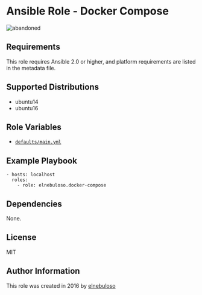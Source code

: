 # Ansible Role - Docker Compose

![abandoned](https://img.shields.io/badge/project-abandoned-red)

## Requirements

This role requires Ansible 2.0 or higher, and platform requirements are listed in the metadata file.

## Supported Distributions

- ubuntu14
- ubuntu16

## Role Variables

- [`defaults/main.yml`](https://github.com/elnebuloso/ansible-role-docker-compose/blob/master/defaults/main.yml)

## Example Playbook

```
- hosts: localhost
  roles:
    - role: elnebuloso.docker-compose
```

## Dependencies

None.

##  License

MIT

##  Author Information

This role was created in 2016 by [elnebuloso](https://github.com/elnebuloso/)
